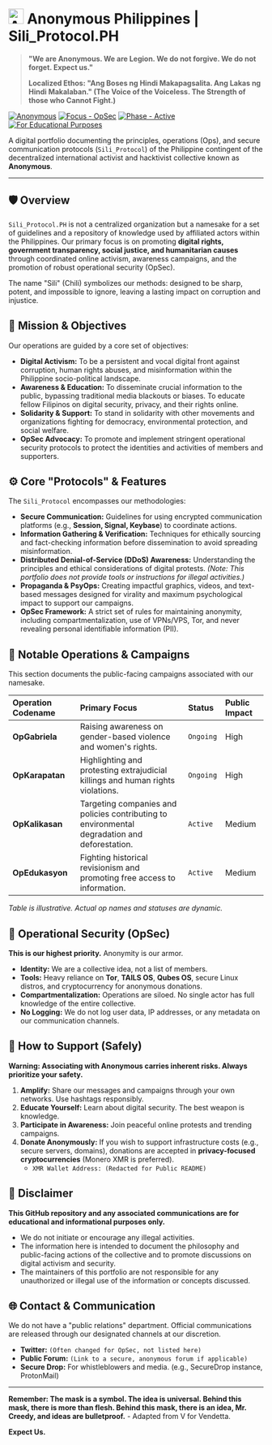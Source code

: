 # <img src="https://img.icons8.com/nolan/64/anonymous-mask.png" alt="Anonymous Mask" width="30"/> Anonymous Philippines | Sili_Protocol.PH

> **"We are Anonymous. We are Legion. We do not forgive. We do not forget. Expect us."**
>
> **Localized Ethos: "Ang Boses ng Hindi Makapagsalita. Ang Lakas ng Hindi Makalaban." (The Voice of the Voiceless. The Strength of those who Cannot Fight.)**

[![Anonymous](https://img.shields.io/badge/Collective-Anonymous-red.svg)](https://anonymous.com)
[![Focus - OpSec](https://img.shields.io/badge/Focus-Operational%20Security-yellowgreen.svg)](#operational-security)
[![Phase - Active](https://img.shields.io/badge/Phase-Active-brightgreen.svg)](#)
[![For Educational Purposes](https://img.shields.io/badge/Purpose-Educational%20Only-blue.svg)](#disclaimer)

A digital portfolio documenting the principles, operations (Ops), and secure communication protocols (`Sili_Protocol`) of the Philippine contingent of the decentralized international activist and hacktivist collective known as **Anonymous**.

---

## 🛡️ Overview

`Sili_Protocol.PH` is not a centralized organization but a namesake for a set of guidelines and a repository of knowledge used by affiliated actors within the Philippines. Our primary focus is on promoting **digital rights, government transparency, social justice, and humanitarian causes** through coordinated online activism, awareness campaigns, and the promotion of robust operational security (OpSec).

The name "Sili" (Chili) symbolizes our methods: designed to be sharp, potent, and impossible to ignore, leaving a lasting impact on corruption and injustice.

## 🎯 Mission & Objectives

Our operations are guided by a core set of objectives:

*   **Digital Activism:** To be a persistent and vocal digital front against corruption, human rights abuses, and misinformation within the Philippine socio-political landscape.
*   **Awareness & Education:** To disseminate crucial information to the public, bypassing traditional media blackouts or biases. To educate fellow Filipinos on digital security, privacy, and their rights online.
*   **Solidarity & Support:** To stand in solidarity with other movements and organizations fighting for democracy, environmental protection, and social welfare.
*   **OpSec Advocacy:** To promote and implement stringent operational security protocols to protect the identities and activities of members and supporters.

## ⚙️ Core "Protocols" & Features

The `Sili_Protocol` encompasses our methodologies:

*   **Secure Communication:** Guidelines for using encrypted communication platforms (e.g., **Session, Signal, Keybase**) to coordinate actions.
*   **Information Gathering & Verification:** Techniques for ethically sourcing and fact-checking information before dissemination to avoid spreading misinformation.
*   **Distributed Denial-of-Service (DDoS) Awareness:** Understanding the principles and ethical considerations of digital protests. *(Note: This portfolio does not provide tools or instructions for illegal activities.)*
*   **Propaganda & PsyOps:** Creating impactful graphics, videos, and text-based messages designed for virality and maximum psychological impact to support our campaigns.
*   **OpSec Framework:** A strict set of rules for maintaining anonymity, including compartmentalization, use of VPNs/VPS, Tor, and never revealing personal identifiable information (PII).

## 🚀 Notable Operations & Campaigns

This section documents the public-facing campaigns associated with our namesake.

| Operation Codename | Primary Focus | Status | Public Impact |
| :--- | :--- | :--- | :--- |
| **OpGabriela** | Raising awareness on gender-based violence and women's rights. | `Ongoing` | High |
| **OpKarapatan** | Highlighting and protesting extrajudicial killings and human rights violations. | `Ongoing` | High |
| **OpKalikasan** | Targeting companies and policies contributing to environmental degradation and deforestation. | `Active` | Medium |
| **OpEdukasyon** | Fighting historical revisionism and promoting free access to information. | `Active` | Medium |

*Table is illustrative. Actual op names and statuses are dynamic.*

## 🔐 Operational Security (OpSec)

**This is our highest priority.** Anonymity is our armor.

*   **Identity:** We are a collective idea, not a list of members.
*   **Tools:** Heavy reliance on **Tor**, **TAILS OS**, **Qubes OS**, secure Linux distros, and cryptocurrency for anonymous donations.
*   **Compartmentalization:** Operations are siloed. No single actor has full knowledge of the entire collective.
*   **No Logging:** We do not log user data, IP addresses, or any metadata on our communication channels.

## 🤝 How to Support (Safely)

**Warning: Associating with Anonymous carries inherent risks. Always prioritize your safety.**

1.  **Amplify:** Share our messages and campaigns through your own networks. Use hashtags responsibly.
2.  **Educate Yourself:** Learn about digital security. The best weapon is knowledge.
3.  **Participate in Awareness:** Join peaceful online protests and trending campaigns.
4.  **Donate Anonymously:** If you wish to support infrastructure costs (e.g., secure servers, domains), donations are accepted in **privacy-focused cryptocurrencies** (Monero XMR is preferred).
    *   `XMR Wallet Address: (Redacted for Public README)`

## 📜 Disclaimer

**This GitHub repository and any associated communications are for educational and informational purposes only.**

*   We do not initiate or encourage any illegal activities.
*   The information here is intended to document the philosophy and public-facing actions of the collective and to promote discussions on digital activism and security.
*   The maintainers of this portfolio are not responsible for any unauthorized or illegal use of the information or concepts discussed.

## 🌐 Contact & Communication

We do not have a "public relations" department. Official communications are released through our designated channels at our discretion.

*   **Twitter:** `(Often changed for OpSec, not listed here)`
*   **Public Forum:** `(Link to a secure, anonymous forum if applicable)`
*   **Secure Drop:** For whistleblowers and media. (e.g., SecureDrop instance, ProtonMail)

---

**Remember: The mask is a symbol. The idea is universal. Behind this mask, there is more than flesh. Behind this mask, there is an idea, Mr. Creedy, and ideas are bulletproof.** - Adapted from V for Vendetta.

**Expect Us.**
